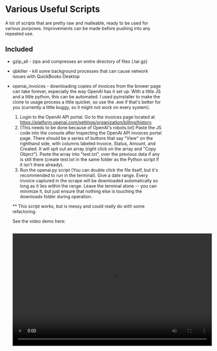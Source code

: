# Various Useful Scripts

A lot of scripts that are pretty raw and malleable, ready to be used for various purposes. Improvements can be made before pushing into any repeated use. 

## Included
- gzip_all - zips and compresses an entire directory of files (.tar.gz)
- qbkiller - kill some background processes that can cause network issues with QuickBooks Desktop
- openai_invoices - downloading copies of invoices from the brower page can take forever, especially the way OpenAI has it set up. With a little JS and a little python, this can be automated. I used pyinstaller to make the clone to usage process a little quicker, so use the .exe if that's better for you (currently a little buggy, so it might not work on every system). 

    1) Login to the OpenAI API portal. Go to the invoices page located at https://platform.openai.com/settings/organization/billing/history. 
    2) (This needs to be done because of OpenAI's robots.txt) Paste the JS code into the console after Inspecting the OpenAI API invoices portal page. There should be a series of buttons that say "View" on the righthand side, with columns labeled Invoice, Status, Amount, and Created. It will spit out an array (right click on the array and "Copy Object"). Paste the array into "test.txt", over the previous data if any is still there (create test.txt in the same folder as the Python script if it isn't there already). 
    3) Run the openai.py script (You can double click the file itself, but it's recommended to run in the terminal). Give a date range. Every invoice captured in the scrape will be downloaded automatically so long as it lies within the range. Leave the terminal alone -- you can minimize it, but just ensure that nothing else is touching the downloads folder during operation. 

    ** This script works, but is messy and could really do with some refactoring. 

    See the video demo here:

    <br>
    <video src="assets/howto_transcoded.mp4" controls width="640" height="360" type="video/mp4">
    Your browser does not support the <code>video</code> tag.
    </video>
    <br>